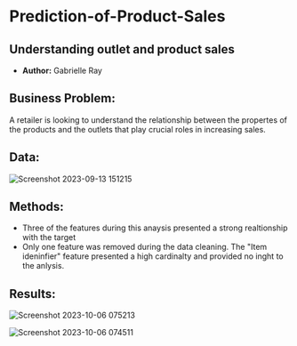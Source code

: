 # Prediction-of-Product-Sales

## Understanding outlet and product sales

- **Author:** Gabrielle Ray

## **Business Problem:**
A retailer is looking to understand the relationship between the propertes of the products and the outlets that play crucial roles in increasing sales. 

## **Data:**

![Screenshot 2023-09-13 151215](https://github.com/GabrielleYa/Prediction-of-Product-Sales/assets/135492530/53a7366f-5f21-47bc-a85c-3ccce4c32def)

## **Methods:**
- Three of the features during this anaysis presented a strong realtionship with the target
- Only one feature was removed during the data cleaning. The "Item ideninfier" feature presented a high cardinalty and provided no inght to the anlysis.

## **Results:**
![Screenshot 2023-10-06 075213](https://github.com/GabrielleYa/Prediction-of-Product-Sales/assets/135492530/c7a235ce-37c7-4756-9e09-497df83fe454)


![Screenshot 2023-10-06 074511](https://github.com/GabrielleYa/Prediction-of-Product-Sales/assets/135492530/a2d991d9-287d-47e5-bcff-26ced2fe9b57)
